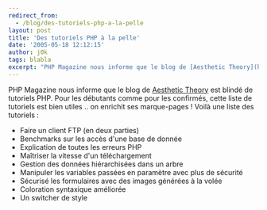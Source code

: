 ```yaml
---
redirect_from:
  - /blog/des-tutoriels-php-a-la-pelle
layout: post
title: 'Des tutoriels PHP à la pelle'
date: '2005-05-18 12:12:15'
author: j0k
tags: blabla
excerpt: "PHP Magazine nous informe que le blog de [Aesthetic Theory](http://aesthetic-theory.com/tutorials.php) est blindé de tutoriels PHP.     \nPour les débutants comme pour les confirmés, cette liste de tutoriels est bien utiles .. on enrichit ses marque-pages !   Voilà une liste des tutoriels :  \n  \n* Faire un client FTP (en deux parties)       …"
---
```


PHP Magazine nous informe que le blog de [Aesthetic Theory](http://aesthetic-theory.com/tutorials.php) est blindé de tutoriels PHP.
Pour les débutants comme pour les confirmés, cette liste de tutoriels est bien utiles .. on enrichit ses marque-pages !   Voilà une liste des tutoriels :

* Faire un client FTP (en deux parties)
* Benchmarks sur les accès d'une base de donnée
* Explication de toutes les erreurs PHP
* Maîtriser la vitesse d'un téléchargement
* Gestion des données hiérarchisées dans un arbre
* Manipuler les variables passées en paramètre avec plus de sécurité
* Sécurisé les formulaires avec des images générées à la volée
* Coloration syntaxique améliorée
* Un switcher de style

